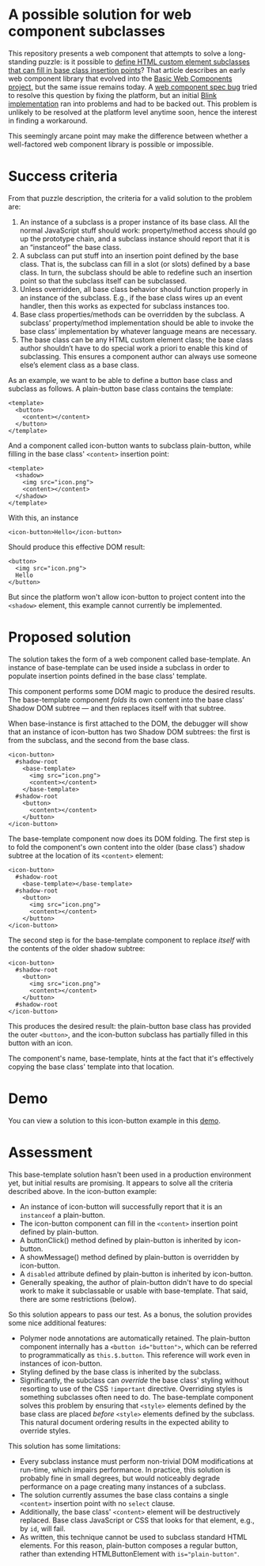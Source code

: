 # A possible solution for web component subclasses

This repository presents a web component that attempts to solve a long-standing puzzle: is it possible to [define HTML custom element subclasses that can fill in base class insertion points](http://blog.quickui.org/2013/06/11/puzzle-define-html-custom-element-subclasses-that-can-fill-in-base-class-insertion-points/)? That article describes an early web component library that evolved into the [Basic Web Components project](https://github.com/basic-web-components/components-dev/wiki), but the same issue remains today. A [web component spec bug](https://www.w3.org/Bugs/Public/show_bug.cgi?id=22344) tried to resolve this question by fixing the platform, but an initial [Blink implementation](https://code.google.com/p/chromium/issues/detail?id=263701) ran into problems and had to be backed out. This problem is unlikely to be resolved at the platform level anytime soon, hence the interest in finding a workaround.

This seemingly arcane point may make the difference between whether a well-factored web component library is possible or impossible.

# Success criteria

From that puzzle description, the criteria for a valid solution to the problem are:

1. An instance of a subclass is a proper instance of its base class. All the normal JavaScript stuff should work: property/method access should go up the prototype chain, and a subclass instance should report that it is an “instanceof” the base class.
2. A subclass can put stuff into an insertion point defined by the base class. That is, the subclass can fill in a slot (or slots) defined by a base class. In turn, the subclass should be able to redefine such an insertion point so that the subclass itself can be subclassed.
3. Unless overridden, all base class behavior should function properly in an instance of the subclass. E.g., if the base class wires up an event handler, then this works as expected for subclass instances too.
4. Base class properties/methods can be overridden by the subclass. A subclass’ property/method implementation should be able to invoke the base class’ implementation by whatever language means are necessary.
5. The base class can be any HTML custom element class; the base class author shouldn’t have to do special work a priori to enable this kind of subclassing. This ensures a component author can always use someone else’s element class as a base class.

As an example, we want to be able to define a button base class and subclass as follows. A plain-button base class contains the template:

    <template>
      <button>
        <content></content>
      </button>
    </template>

And a component called icon-button wants to subclass plain-button, while filling in the base class' `<content>` insertion point:

    <template>
      <shadow>
        <img src="icon.png">
        <content></content>
      </shadow>
    </template>

With this, an instance

    <icon-button>Hello</icon-button>

Should produce this effective DOM result:

    <button>
      <img src="icon.png">
      Hello
    </button>

But since the platform won't allow icon-button to project content into the `<shadow>` element, this example cannot currently be implemented.

# Proposed solution

The solution takes the form of a web component called base-template. An instance of base-template can be used inside a subclass in order to populate insertion points defined in the base class' template.

This component performs some DOM magic to produce the desired results. The base-template component *folds* its own content into the base class' Shadow DOM subtree — and then replaces itself with that subtree.

When base-instance is first attached to the DOM, the debugger will show that an instance of icon-button has two Shadow DOM subtrees: the first is from the subclass, and the second from the base class.

    <icon-button>
      #shadow-root
        <base-template>
          <img src="icon.png">
          <content></content>
        </base-template>
      #shadow-root
        <button>
          <content></content>
        </button>
    </icon-button>

The base-template component now does its DOM folding. The first step is to fold the component's own content into the older (base class') shadow subtree at the location of its `<content>` element:

    <icon-button>
      #shadow-root
        <base-template></base-template>
      #shadow-root
        <button>
          <img src="icon.png">
          <content></content>
        </button>
    </icon-button>

The second step is for the base-template component to replace *itself* with the contents of the older shadow subtree:

    <icon-button>
      #shadow-root
        <button>
          <img src="icon.png">
          <content></content>
        </button>
      #shadow-root
    </icon-button>

This produces the desired result: the plain-button base class has provided the outer `<button>`, and the icon-button subclass has partially filled in this button with an icon.

The component's name, base-template, hints at the fact that it's effectively copying the base class' template into that location.

# Demo

You can view a solution to this icon-button example in this
[demo](http://JanMiksovsky.github.io/base-template).

# Assessment

This base-template solution hasn't been used in a production environment yet, but initial results are promising. It appears to solve all the criteria described above. In the icon-button example:

* An instance of icon-button will successfully report that it is an `instanceof` a plain-button.
* The icon-button component can fill in the `<content>` insertion point defined by plain-button.
* A buttonClick() method defined by plain-button is inherited by icon-button.
* A showMessage() method defined by plain-button is overridden by icon-button.
* A `disabled` attribute defined by plain-button is inherited by icon-button.
* Generally speaking, the author of plain-button didn't have to do special work to make it subclassable or usable with base-template. That said, there are some restrictions (below).

So this solution appears to pass our test. As a bonus, the solution provides some nice additional features:

* Polymer node annotations are automatically retained. The plain-button component internally has a `<button id="button">`, which can be referred to programmatically as `this.$.button`. This reference will work even in instances of icon-button.
* Styling defined by the base class is inherited by the subclass.
* Significantly, the subclass can *override* the base class' styling without resorting to use of the CSS `!important` directive. Overriding styles is something subclasses often need to do. The base-template component solves this problem by ensuring that `<style>` elements defined by the base class are placed *before* `<style>` elements defined by the subclass. This natural document ordering results in the expected ability to override styles.

This solution has some limitations:
* Every subclass instance must perform non-trivial DOM modifications at run-time, which impairs performance. In practice, this solution is probably fine in small degrees, but would noticeably degrade performance on a page creating many instances of a subclass.
* The solution currently assumes the base class contains a single `<content>` insertion point with no `select` clause.
* Additionally, the base class' `<content>` element will be destructively replaced. Base class JavaScript or CSS that looks for that element, e.g., by `id`, will fail.
* As written, this technique cannot be used to subclass standard HTML elements. For this reason, plain-button composes a regular button, rather than extending HTMLButtonElement with `is="plain-button"`.
